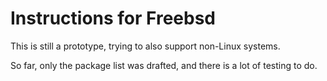 # Instructions for Freebsd

This is still a prototype, trying to also support non-Linux systems.

So far, only the package list was drafted, and there is a lot of testing to do.
